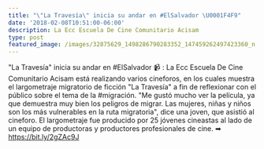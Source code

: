 ```yaml
---
title: "\"La Travesía\" inicia su andar en #ElSalvador \U0001F4F9"
date: '2018-02-08T10:51:00-06:00'
description: La Ecc Escuela De Cine Comunitario Acisam
type: post
featured_image: /images/32875629_1498286790283352_147459262497423360_n.jpg
---
```

"La Travesía" inicia su andar en #ElSalvador 📹 : La Ecc Escuela De Cine Comunitario Acisam está realizando varios cineforos, en los cuales muestra el largometraje migratorio de ficción "La Travesía" a fin de reflexionar con el público sobre el tema de la #migración. "Me gustó mucho ver la película, ya que demuestra muy bien los peligros de migrar. Las mujeres, niñas y niños son los más vulnerables en la ruta migratoria", dice una joven, que asistió al cineforo. El largometraje fue producido por 25 jóvenes cineastas al lado de un equipo de productoras y productores profesionales de cine. ➡ https://bit.ly/2gZAc9J

